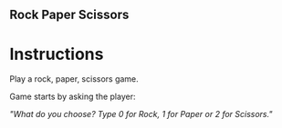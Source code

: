 ## Rock Paper Scissors

# Instructions

Play a rock, paper, scissors game.  

Game starts by asking the player:

*"What do you choose? Type 0 for Rock, 1 for Paper or 2 for Scissors."*
